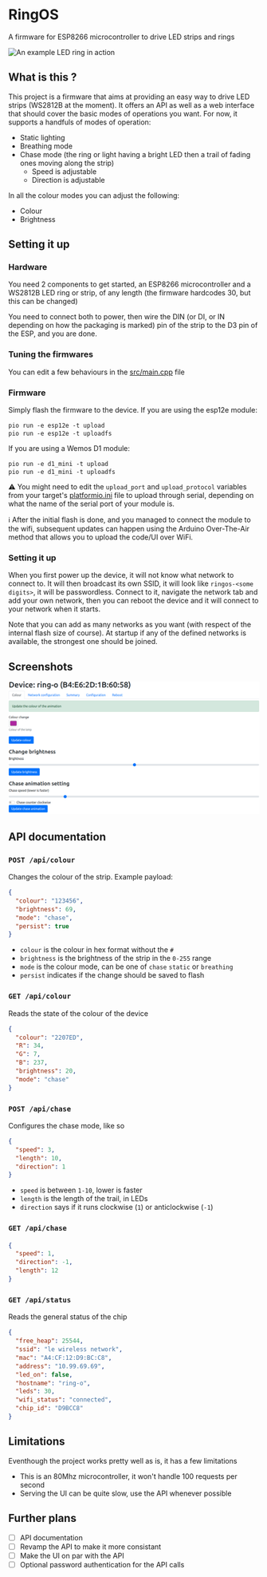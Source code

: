# RingOS
A firmware for ESP8266 microcontroller to drive LED strips and rings

![An example LED ring in action](https://github.com/thomas-maurice/ringos/blob/master/_assets/ring.gif)

## What is this ?
This project is a firmware that aims at providing an easy way to drive LED strips (WS2812B at the moment).
It offers an API as well as a web interface that should cover the basic modes of operations you want.
For now, it supports a handfuls of modes of operation:

* Static lighting
* Breathing mode
* Chase mode (the ring or light having a bright LED then a trail of fading ones moving along the strip)
  * Speed is adjustable
  * Direction is adjustable

In all the colour modes you can adjust the following:
* Colour
* Brightness

## Setting it up
### Hardware
You need 2 components to get started, an ESP8266 microcontroller and a WS2812B LED ring or strip, of any length (the firmware hardcodes 30, but this can be changed)

You need to connect both to power, then wire the DIN (or DI, or IN depending on how the packaging is marked) pin of the strip to the D3 pin of the ESP, and you are done.

### Tuning the firmwares
You can edit a few behaviours in the [src/main.cpp](https://github.com/thomas-maurice/ringos/blob/master/src/main.cpp) file

### Firmware
Simply flash the firmware to the device.
If you are using the esp12e module:
```
pio run -e esp12e -t upload
pio run -e esp12e -t uploadfs
```

If you are using a Wemos D1 module:
```
pio run -e d1_mini -t upload
pio run -e d1_mini -t uploadfs
```

:warning: You might need to edit the `upload_port` and `upload_protocol` variables from your target's [platformio.ini](https://github.com/thomas-maurice/ringos/blob/master/platformio.ini) file to upload through serial, depending on what the name of the serial port of your module is.

:information_source: After the initial flash is done, and you managed to connect the module to the wifi, subsequent updates can happen using the Arduino Over-The-Air method that allows you to upload the code/UI over WiFi.

### Setting it up
When you first power up the device, it will not know what network to connect to. It will then broadcast its own SSID, it will look like `ringos-<some digits>`, it will be passwordless. Connect to it, navigate the network tab and add your own network, then you can reboot the device and it will connect to your network when it starts.

Note that you can add as many networks as you want (with respect of the internal flash size of course). At startup if any of the defined networks is available, the strongest one should be joined.

## Screenshots
![Main screen](https://github.com/thomas-maurice/ringos/blob/master/_assets/main.png)

## API documentation
### `POST /api/colour`
Changes the colour of the strip. Example payload:
```json
{
  "colour": "123456",
  "brightness": 69,
  "mode": "chase",
  "persist": true
}
```

* `colour` is the colour in hex format without the `#`
* `brightness` is the brightness of the strip in the `0-255` range
* `mode` is the colour mode, can be one of `chase` `static` or `breathing`
* `persist` indicates if the change should be saved to flash

### `GET /api/colour`
Reads the state of the colour of the device

```json
{
  "colour": "2207ED",
  "R": 34,
  "G": 7,
  "B": 237,
  "brightness": 20,
  "mode": "chase"
}
```

### `POST /api/chase`
Configures the chase mode, like so

```json
{
  "speed": 3,
  "length": 10,
  "direction": 1
}
```

* `speed` is between `1-10`, lower is faster
* `length` is the length of the trail, in LEDs
* `direction` says if it runs clockwise (`1`) or anticlockwise (`-1`)

### `GET /api/chase`
```json
{
  "speed": 1,
  "direction": -1,
  "length": 12
}
```
### `GET /api/status`
Reads the general status of the chip
```json
{
  "free_heap": 25544,
  "ssid": "le wireless network",
  "mac": "A4:CF:12:D9:BC:C8",
  "address": "10.99.69.69",
  "led_on": false,
  "hostname": "ring-o",
  "leds": 30,
  "wifi_status": "connected",
  "chip_id": "D9BCC8"
}
```
## Limitations
Eventhough the project works pretty well as is, it has a few limitations

* This is an 80Mhz microcontroller, it won't handle 100 requests per second
* Serving the UI can be quite slow, use the API whenever possible
## Further plans

- [ ] API documentation
- [ ] Revamp the API to make it more consistant
- [ ] Make the UI on par with the API
- [ ] Optional password authentication for the API calls